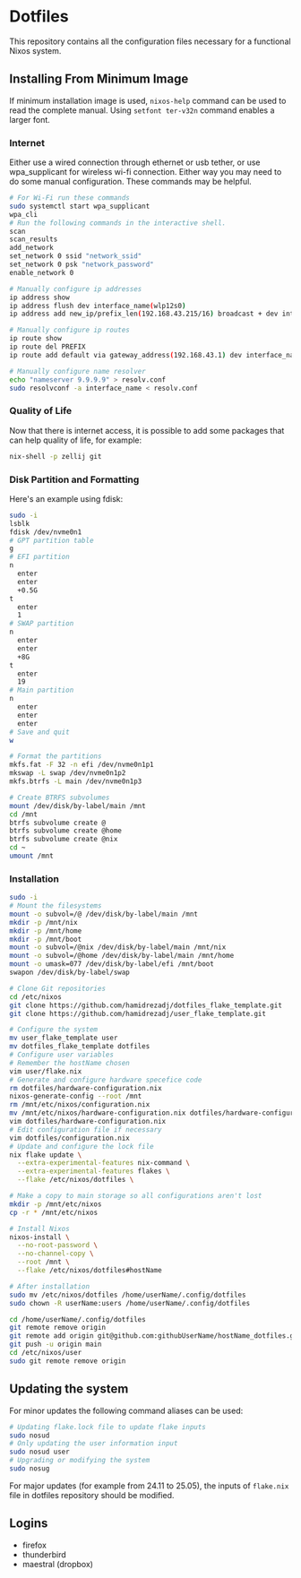# Dotfiles
This repository contains all the configuration files necessary for a functional Nixos system.
## Installing From Minimum Image
If minimum installation image is used, `nixos-help` command can be used to read the complete manual.
Using `setfont ter-v32n` command enables a larger font.
### Internet
Either use a wired connection through ethernet or usb tether, or use wpa_supplicant for wireless wi-fi connection. Either way you may need to do some manual configuration. These commands may be helpful.
```sh
# For Wi-Fi run these commands
sudo systemctl start wpa_supplicant
wpa_cli
# Run the following commands in the interactive shell.
scan
scan_results
add_network
set_network 0 ssid "network_ssid"
set_network 0 psk "network_password"
enable_network 0

# Manually configure ip addresses
ip address show
ip address flush dev interface_name(wlp12s0)
ip address add new_ip/prefix_len(192.168.43.215/16) broadcast + dev interface_name

# Manually configure ip routes
ip route show
ip route del PREFIX
ip route add default via gateway_address(192.168.43.1) dev interface_name

# Manually configure name resolver
echo "nameserver 9.9.9.9" > resolv.conf
sudo resolvconf -a interface_name < resolv.conf
```
### Quality of Life
Now that there is internet access, it is possible to add some packages that can help quality of life, for example:
```sh
nix-shell -p zellij git
```
### Disk Partition and Formatting
Here's an example using fdisk:
```sh
sudo -i
lsblk
fdisk /dev/nvme0n1
# GPT partition table
g
# EFI partition
n
  enter
  enter
  +0.5G
t
  enter
  1
# SWAP partition
n
  enter
  enter
  +8G
t
  enter
  19
# Main partition
n
  enter
  enter
  enter
# Save and quit
w

# Format the partitions
mkfs.fat -F 32 -n efi /dev/nvme0n1p1
mkswap -L swap /dev/nvme0n1p2
mkfs.btrfs -L main /dev/nvme0n1p3

# Create BTRFS subvolumes
mount /dev/disk/by-label/main /mnt
cd /mnt
btrfs subvolume create @
btrfs subvolume create @home
btrfs subvolume create @nix
cd ~
umount /mnt
```

### Installation
```sh
sudo -i
# Mount the filesystems
mount -o subvol=/@ /dev/disk/by-label/main /mnt
mkdir -p /mnt/nix
mkdir -p /mnt/home
mkdir -p /mnt/boot
mount -o subvol=/@nix /dev/disk/by-label/main /mnt/nix
mount -o subvol=/@home /dev/disk/by-label/main /mnt/home
mount -o umask=077 /dev/disk/by-label/efi /mnt/boot
swapon /dev/disk/by-label/swap

# Clone Git repositories
cd /etc/nixos
git clone https://github.com/hamidrezadj/dotfiles_flake_template.git
git clone https://github.com/hamidrezadj/user_flake_template.git

# Configure the system
mv user_flake_template user
mv dotfiles_flake_template dotfiles
# Configure user variables
# Remember the hostName chosen
vim user/flake.nix
# Generate and configure hardware specefice code
rm dotfiles/hardware-configuration.nix
nixos-generate-config --root /mnt
rm /mnt/etc/nixos/configuration.nix
mv /mnt/etc/nixos/hardware-configuration.nix dotfiles/hardware-configuration.nix
vim dotfiles/hardware-configuration.nix
# Edit configuration file if necessary
vim dotfiles/configuration.nix
# Update and configure the lock file
nix flake update \
  --extra-experimental-features nix-command \
  --extra-experimental-features flakes \
  --flake /etc/nixos/dotfiles \

# Make a copy to main storage so all configurations aren't lost
mkdir -p /mnt/etc/nixos
cp -r * /mnt/etc/nixos

# Install Nixos
nixos-install \
  --no-root-password \
  --no-channel-copy \
  --root /mnt \
  --flake /etc/nixos/dotfiles#hostName

# After installation
sudo mv /etc/nixos/dotfiles /home/userName/.config/dotfiles
sudo chown -R userName:users /home/userName/.config/dotfiles

cd /home/userName/.config/dotfiles
git remote remove origin
git remote add origin git@github.com:githubUserName/hostName_dotfiles.git
git push -u origin main
cd /etc/nixos/user
sudo git remote remove origin
```

## Updating the system
For minor updates the following command aliases can be used:
```sh
# Updating flake.lock file to update flake inputs
sudo nosud
# Only updating the user information input
sudo nosud user
# Upgrading or modifying the system
sudo nosug
```
For major updates (for example from 24.11 to 25.05), the inputs of `flake.nix` file in dotfiles repository should be modified.

## Logins
- firefox
- thunderbird
- maestral (dropbox)
